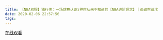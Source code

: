 ```yaml
---
title: 【NBA初探】独行侠：一场球赛认识5种你从来不知道的【NBA进阶理念】｜追追熊战术板
date: 2020-02-06 22:57:56
tags:
---
```


<a href="https://www.weibo.com/tv/v/IsVM3COs0?fid=1034:4468952143953964" target="_blank">在线观看</a>

